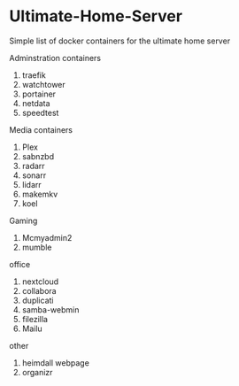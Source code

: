 # Ultimate-Home-Server
Simple list of docker containers for the ultimate home server

Adminstration containers
1. traefik
2. watchtower
3. portainer
4. netdata
5. speedtest

Media containers
1. Plex
2. sabnzbd
3. radarr
4. sonarr
5. lidarr
6. makemkv
7. koel

Gaming
1. Mcmyadmin2
2. mumble

office
1. nextcloud
2. collabora
3. duplicati
4. samba-webmin
5. filezilla
6. Mailu

other
1. heimdall webpage
2. organizr
